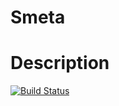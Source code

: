 # Smeta
# Description
[![Build Status](https://travis-ci.com/d-radzyuk/Smeta.svg?branch=master)](https://travis-ci.com/d-radzyuk/Smeta)
